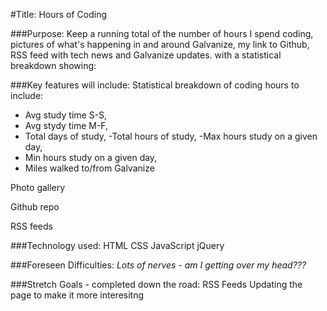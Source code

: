 #Title: Hours of Coding

###Purpose:
Keep a running total of the number of hours I spend coding, pictures of what's happening in and around Galvanize, my link to Github, RSS feed with tech news and Galvanize updates.
with a statistical breakdown showing:

###Key features will include:
Statistical breakdown of coding hours to include:
- Avg study time S-S,
- Avg stydy time M-F,
- Total days of study,
-Total hours of study,
-Max hours study on a given day,
- Min hours study on a given day,
- Miles walked to/from Galvanize

Photo gallery

Github repo

RSS feeds

###Technology used:
HTML
CSS
JavaScript
jQuery

###Foreseen Difficulties:
*Lots of nerves - am I getting over my head???*

###Stretch Goals - completed down the road:
RSS Feeds
Updating the page to make it more interesitng